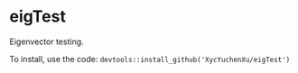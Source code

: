 # eigTest
Eigenvector testing.

To install, use the code:
`devtools::install_github('XycYuchenXu/eigTest')`
